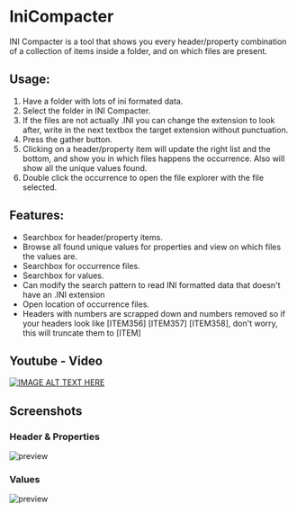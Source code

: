 # IniCompacter
INI Compacter is a tool that shows you every header/property combination of a collection of items inside a folder, and on which files are present.



## Usage:
1. Have a folder with lots of ini formated data.
2. Select the folder in INI Compacter.
3. If the files are not actually .INI you can change the extension to look after, write in the next textbox the target extension without punctuation.
4. Press the gather button.
5. Clicking on a header/property item will update the right list and the bottom, and show you in which files happens the occurrence. Also will show all the unique values found.
6. Double click the occurrence to open the file explorer with the file selected.

## Features:
- Searchbox for header/property items.
- Browse all found unique values for properties and view on which files the values are.
- Searchbox for occurrence files.
- Searchbox for values.
- Can modify the search pattern to read INI formatted data that doesn't have an .INI extension
- Open location of occurrence files.
- Headers with numbers are scrapped down and numbers removed so if your headers look like [ITEM356] [ITEM357] [ITEM358], don't worry, this will truncate them to [ITEM] 

## Youtube - Video
[![IMAGE ALT TEXT HERE](https://img.youtube.com/vi/XCgUTHAb5PA/0.jpg)](https://www.youtube.com/watch?v=XCgUTHAb5PA)


## Screenshots
### Header & Properties

![preview](https://github.com/Tilation/IniCompacter/blob/493ad47de829acc27e80eb3028b235fd455077de/Images/hpfinder.png)

### Values

![preview](https://github.com/Tilation/IniCompacter/blob/493ad47de829acc27e80eb3028b235fd455077de/Images/vfinder.png)
